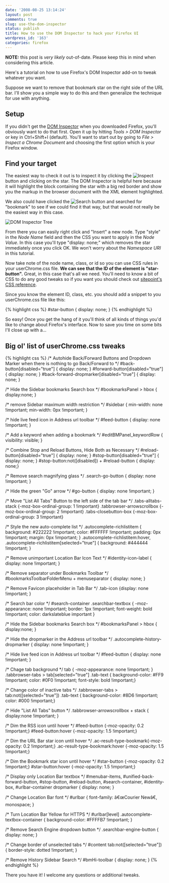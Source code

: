```yaml
---
date: '2008-08-25 13:14:24'
layout: post
comments: true
slug: use-the-dom-inspector
status: publish
title: How to use the DOM Inspector to hack your Firefox UI
wordpress_id: '163'
categories: firefox
---
```


<div class="alert alert-danger"><strong>NOTE:</strong> this post is <em>very likely</em> out-of-date. Please keep this in mind when considering this article.</div>

Here's a tutorial on how to use Firefox's DOM Inspector add-on to tweak whatever you want.

Suppose we want to remove that bookmark star on the right side of the URL bar.  I'll show you a simple way to do this and then generalize the technique for use with anything.

## Setup

If you didn't get the [DOM Inspector](https://addons.mozilla.org/en-US/firefox/addon/6622) when you downloaded Firefox, you'll obviously want to do that first. Open it up by hitting _Tools > DOM Inspector_ or key in Ctrl+Shift+I (default). You'll want to start out by going to _File > Inspect a Chrome Document_ and choosing the first option which is your Firefox window.

## Find your target

The easiest way to check it out is to inspect it by clicking the <img src="/images/inspect.png" alt="Inspect" /> button and clicking on the star. The DOM Inspector is helpful here because it will highlight the block containing the star with a big red border and show you the markup in the browser document with the XML element highlighted.

We also could have clicked the <img src="/images/search.png" alt="Search" /> button and searched for "bookmark" to see if we could find it that way, but that would not really be the easiest way in this case.

<img src="/images/dominspect.png" alt="DOM Inspector Tree" class="img-center" />

From there you can easily right click and "Insert" a new node. Type "style" in the _Node Name_ field and then the CSS you want to apply in the _Node Value_. In this case you'll type "display: none;" which removes the star immediately once you click OK. We won't worry about the _Namespace URI_ in this tutorial. 

Now take note of the node name, class, or id so you can use CSS rules in your userChrome.css file. **We can see that the ID of the element is "star-button".** Great, in this case that's all we need. You'll need to know a bit of CSS to do any good tweaks so if you want you should check out [sitepoint's CSS reference](http://reference.sitepoint.com/css).

Since you know the element ID, class, etc. you should add a snippet to you userChrome.css file like this:

{% highlight css %}
#star-button { display: none; }
{% endhighlight %}

So easy! Once you get the hang of it you'll think of all kinds of things you'd like to change about Firefox's interface. Now to save you time on some bits I'll close up with a...

## Big ol' list of userChrome.css tweaks

{% highlight css %}
/* Autohide Back/Forward Buttons and Dropdown Marker when there is nothing to go Back/Forward to */
#back-button[disabled="true"] { display: none; }
#forward-button[disabled="true"] { display: none; }
#back-forward-dropmarker[disabled="true"] { display: none; }

/* Hide the Sidebar bookmarks Search box */
#bookmarksPanel > hbox { display:none; }

/* remove Sidebar maximum width restriction */
#sidebar { min-width: none !important; min-width: 0px !important; }

/* hide live feed icon in Address url toolbar */
#feed-button { display: none !important; }

/* Add a keyword when adding a bookmark */
#editBMPanel_keywordRow { visibility: visible; }

/* Combine Stop and Reload Buttons, Hide Both as Necessary */
#reload-button[disabled="true"] { display: none; }
#stop-button[disabled="true"] { display: none; }
#stop-button:not([disabled]) + #reload-button { display: none;}

/* Remove search magnifying glass */
.search-go-button { display: none !important; }

/* Hide the green "Go" arrow */
#go-button { display: none !important; }

/* Move "List All Tabs" Button to the left side of the tab bar */
.tabs-alltabs-stack {-moz-box-ordinal-group: 1 !important}
.tabbrowser-arrowscrollbox {-moz-box-ordinal-group: 2 !important}
.tabs-closebutton-box {-moz-box-ordinal-group: 3 !important}

/* Style the new auto-complete list */ 
.autocomplete-richlistitem { background: #222222 !important; color: #FFFFFF !important; padding: 0px !important; margin: 0px !important; } 
.autocomplete-richlistitem:hover, .autocomplete-richlistitem[selected="true"] {  background: #444444 !important; }  

/* Remove unimportant Location Bar Icon Text */
#identity-icon-label { display: none !important; } 

/* Remove separator under Bookmarks Toolbar */
#bookmarksToolbarFolderMenu + menuseparator { display: none; }

/* Remove Favicon placeholder in Tab Bar */
.tab-icon {display: none !important; }

/* Search bar color */
#search-container .searchbar-textbox { -moz-appearance: none !important; border: 1px !important; font-weight: bold !important; color: darkslateblue important }

/* Hide the Sidebar bookmarks Search box */
#bookmarksPanel > hbox { display:none; }

/* Hide the dropmarker in the Address url toolbar */
.autocomplete-history-dropmarker { display: none !important; }

/* Hide live feed icon in Address url toolbar */
#feed-button { display: none !important; }

/* Chage tab background */
tab { -moz-appearance: none !important; }
.tabbrowser-tabs > tab[selected="true"] .tab-text { background-color: #FF9 !important; color: #0F0 !important; font-style: bold !important;}

/* Change color of inactive tabs */
.tabbrowser-tabs > tab:not([selected="true"]) .tab-text { background-color: #8D6 !important; color: #000 !important;}

/* Hide "List All Tabs" button */
.tabbrowser-arrowscrollbox + stack { display:none !important; }

/* Dim the RSS icon until hover */
#feed-button {-moz-opacity: 0.2 !important;}
#feed-button:hover {-moz-opacity: 1.5 !important;}

/* Dim the URL Bar star icon until hover */
.ac-result-type-bookmark{-moz-opacity: 0.2 !important;}
.ac-result-type-bookmark:hover {-moz-opacity: 1.5 !important;}

/* Dim the Bookmark star icon until hover */
#star-button {-moz-opacity: 0.2 !important;}
#star-button:hover {-moz-opacity: 1.5 !important;}

/* Display only Location Bar textbox */
#menubar-items, #unified-back-forward-button, #stop-button, #reload-button, #search-container, #identity-box, #urlbar-container dropmarker { display: none; }

/* Change Location Bar font */
#urlbar { font-family: â€œCourier Newâ€, monospace; }

/* Turn Location Bar Yellow for HTTPS */
#urlbar[level] .autocomplete-textbox-container { background-color: #FFFFB7 !important; }

/* Remove Search Engine dropdown button */
.searchbar-engine-button { display: none; }

/* Change border of unselected tabs */
#content tab:not([selected="true"]) { border-style: dotted !important; }

/* Remove History Sidebar Search */
#bmHi-toolbar { display: none; }
{% endhighlight %}

There you have it! I welcome any questions or additional tweaks.
